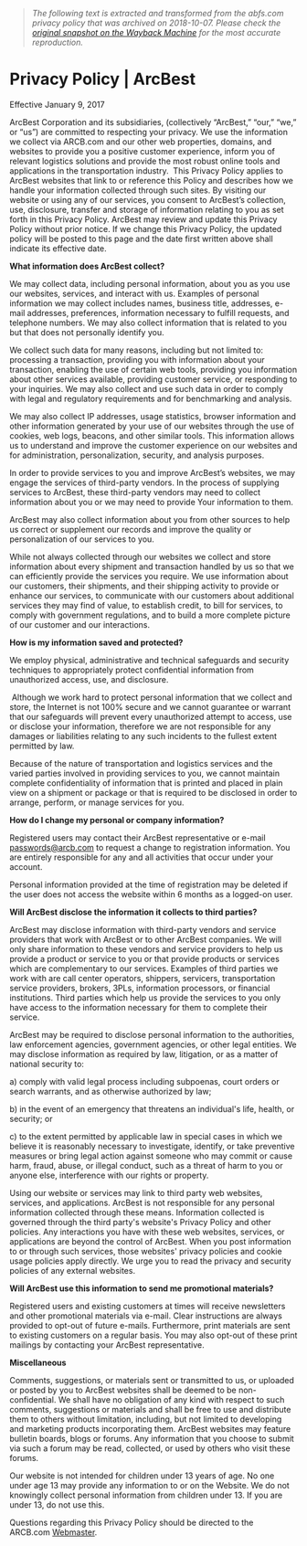 > *The following text is extracted and transformed from the abfs.com privacy policy that was archived on 2018-10-07. Please check the [original snapshot on the Wayback Machine](https://web.archive.org/web/20181007182505id_/https%3A//arcb.com/privacy-policy) for the most accurate reproduction.*

# Privacy Policy | ArcBest

Effective January 9, 2017

ArcBest Corporation and its subsidiaries, (collectively “ArcBest,” “our,” “we,” or “us”) are committed to respecting your privacy. We use the information we collect via ARCB.com and our other web properties, domains, and websites to provide you a positive customer experience, inform you of relevant logistics solutions and provide the most robust online tools and applications in the transportation industry.  This Privacy Policy applies to ArcBest websites that link to or reference this Policy and describes how we handle your information collected through such sites. By visiting our website or using any of our services, you consent to ArcBest’s collection, use, disclosure, transfer and storage of information relating to you as set forth in this Privacy Policy. ArcBest may review and update this Privacy Policy without prior notice. If we change this Privacy Policy, the updated policy will be posted to this page and the date first written above shall indicate its effective date.

**What information does ArcBest collect?**

We may collect data, including personal information, about you as you use our websites, services, and interact with us. Examples of personal information we may collect includes names, business title, addresses, e-mail addresses, preferences, information necessary to fulfill requests, and telephone numbers. We may also collect information that is related to you but that does not personally identify you. 

We collect such data for many reasons, including but not limited to: processing a transaction, providing you with information about your transaction, enabling the use of certain web tools, providing you information about other services available, providing customer service, or responding to your inquiries. We may also collect and use such data in order to comply with legal and regulatory requirements and for benchmarking and analysis.

We may also collect IP addresses, usage statistics, browser information and other information generated by your use of our websites through the use of cookies, web logs, beacons, and other similar tools. This information allows us to understand and improve the customer experience on our websites and for administration, personalization, security, and analysis purposes.

In order to provide services to you and improve ArcBest’s websites, we may engage the services of third-party vendors. In the process of supplying services to ArcBest, these third-party vendors may need to collect information about you or we may need to provide Your information to them.

ArcBest may also collect information about you from other sources to help us correct or supplement our records and improve the quality or personalization of our services to you.

While not always collected through our websites we collect and store information about every shipment and transaction handled by us so that we can efficiently provide the services you require. We use information about our customers, their shipments, and their shipping activity to provide or enhance our services, to communicate with our customers about additional services they may find of value, to establish credit, to bill for services, to comply with government regulations, and to build a more complete picture of our customer and our interactions.

**How is my information saved and protected?**

We employ physical, administrative and technical safeguards and security techniques to appropriately protect confidential information from unauthorized access, use, and disclosure.

 Although we work hard to protect personal information that we collect and store, the Internet is not 100% secure and we cannot guarantee or warrant that our safeguards will prevent every unauthorized attempt to access, use or disclose your information, therefore we are not responsible for any damages or liabilities relating to any such incidents to the fullest extent permitted by law.

Because of the nature of transportation and logistics services and the varied parties involved in providing services to you, we cannot maintain complete confidentiality of information that is printed and placed in plain view on a shipment or package or that is required to be disclosed in order to arrange, perform, or manage services for you.

**How do I change my personal or company information?**

Registered users may contact their ArcBest representative or e-mail passwords@arcb.com to request a change to registration information. You are entirely responsible for any and all activities that occur under your account.

Personal information provided at the time of registration may be deleted if the user does not access the website within 6 months as a logged-on user.

**Will ArcBest disclose the information it collects to third parties?**

ArcBest may disclose information with third-party vendors and service providers that work with ArcBest or to other ArcBest companies. We will only share information to these vendors and service providers to help us provide a product or service to you or that provide products or services which are complementary to our services. Examples of third parties we work with are call center operators, shippers, servicers, transportation service providers, brokers, 3PLs, information processors, or financial institutions. Third parties which help us provide the services to you only have access to the information necessary for them to complete their service.

ArcBest may be required to disclose personal information to the authorities, law enforcement agencies, government agencies, or other legal entities. We may disclose information as required by law, litigation, or as a matter of national security to:

a) comply with valid legal process including subpoenas, court orders or search warrants, and as otherwise authorized by law;

b) in the event of an emergency that threatens an individual's life, health, or security; or

c) to the extent permitted by applicable law in special cases in which we believe it is reasonably necessary to investigate, identify, or take preventive measures or bring legal action against someone who may commit or cause harm, fraud, abuse, or illegal conduct, such as a threat of harm to you or anyone else, interference with our rights or property.

Using our website or services may link to third party web websites, services, and applications. ArcBest is not responsible for any personal information collected through these means. Information collected is governed through the third party's website's Privacy Policy and other policies. Any interactions you have with these web websites, services, or applications are beyond the control of ArcBest. When you post information to or through such services, those websites' privacy policies and cookie usage policies apply directly. We urge you to read the privacy and security policies of any external websites.

**Will ArcBest use this information to send me promotional materials?**

Registered users and existing customers at times will receive newsletters and other promotional materials via e-mail. Clear instructions are always provided to opt-out of future e-mails. Furthermore, print materials are sent to existing customers on a regular basis. You may also opt-out of these print mailings by contacting your ArcBest representative.

**Miscellaneous**

Comments, suggestions, or materials sent or transmitted to us, or uploaded or posted by you to ArcBest websites shall be deemed to be non-confidential. We shall have no obligation of any kind with respect to such comments, suggestions or materials and shall be free to use and distribute them to others without limitation, including, but not limited to developing and marketing products incorporating them. ArcBest websites may feature bulletin boards, blogs or forums. Any information that you choose to submit via such a forum may be read, collected, or used by others who visit these forums.

Our website is not intended for children under 13 years of age. No one under age 13 may provide any information to or on the Website. We do not knowingly collect personal information from children under 13. If you are under 13, do not use this.

Questions regarding this Privacy Policy should be directed to the ARCB.com [Webmaster](mailto:webmaster@arcb.com).
